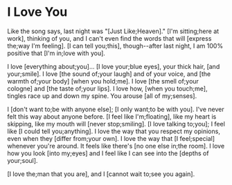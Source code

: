 # I Love You

Like the song says, last night was "[Just Like;Heaven]." [I'm sitting;here at work], thinking of you, and I can't even find the words that will [express the;way I'm feeling]. [I can tell you;this], though--after last night, I am 100% positive that [I'm in;love with you].

I love [everything about;you]... [I love your;blue eyes], your thick hair, [and your;smile]. I love [the sound of;your laugh] and of your voice, and [the warmth of;your body] [when you hold;me]. I love [the smell of;your cologne] and [the taste of;your lips]. I love how, [when you touch;me], tingles race up and down my spine. You arouse [all of my;senses].

I [don't want to;be with anyone else]; [I only want;to be with you]. I've never felt this way about anyone before. [I feel like I'm;floating], like my heart is skipping, like my mouth will [never stop;smiling]. [I love talking to;you]; I feel like [I could tell you;anything]. I love the way that you respect my opinions, even when they [differ from;your own]. I love the way that [I feel;special] whenever you're around. It feels like there's [no one else in;the room]. I love how you look [into my;eyes] and I feel like I can see into the [depths of your;soul].

[I love the;man that you are], and I [cannot wait to;see you again].

